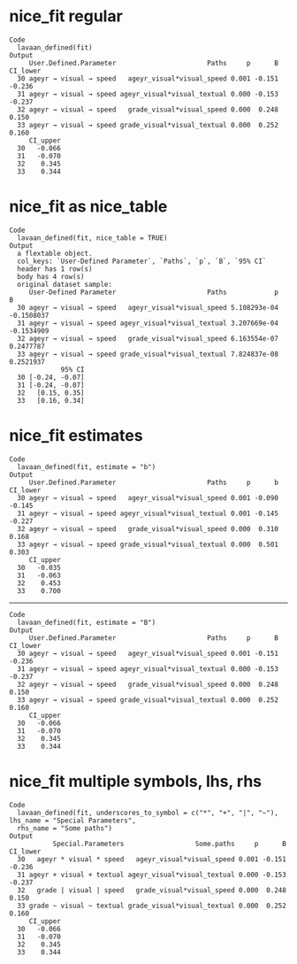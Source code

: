 # nice_fit regular

    Code
      lavaan_defined(fit)
    Output
         User.Defined.Parameter                       Paths     p      B CI_lower
      30 ageyr → visual → speed   ageyr_visual*visual_speed 0.001 -0.151   -0.236
      31 ageyr → visual → speed ageyr_visual*visual_textual 0.000 -0.153   -0.237
      32 ageyr → visual → speed   grade_visual*visual_speed 0.000  0.248    0.150
      33 ageyr → visual → speed grade_visual*visual_textual 0.000  0.252    0.160
         CI_upper
      30   -0.066
      31   -0.070
      32    0.345
      33    0.344

# nice_fit as nice_table

    Code
      lavaan_defined(fit, nice_table = TRUE)
    Output
      a flextable object.
      col_keys: `User-Defined Parameter`, `Paths`, `p`, `B`, `95% CI` 
      header has 1 row(s) 
      body has 4 row(s) 
      original dataset sample: 
         User-Defined Parameter                       Paths            p          B
      30 ageyr → visual → speed   ageyr_visual*visual_speed 5.108293e-04 -0.1508037
      31 ageyr → visual → speed ageyr_visual*visual_textual 3.207669e-04 -0.1534909
      32 ageyr → visual → speed   grade_visual*visual_speed 6.163554e-07  0.2477787
      33 ageyr → visual → speed grade_visual*visual_textual 7.824837e-08  0.2521937
                 95% CI
      30 [-0.24, -0.07]
      31 [-0.24, -0.07]
      32   [0.15, 0.35]
      33   [0.16, 0.34]

# nice_fit estimates

    Code
      lavaan_defined(fit, estimate = "b")
    Output
         User.Defined.Parameter                       Paths     p      b CI_lower
      30 ageyr → visual → speed   ageyr_visual*visual_speed 0.001 -0.090   -0.145
      31 ageyr → visual → speed ageyr_visual*visual_textual 0.001 -0.145   -0.227
      32 ageyr → visual → speed   grade_visual*visual_speed 0.000  0.310    0.168
      33 ageyr → visual → speed grade_visual*visual_textual 0.000  0.501    0.303
         CI_upper
      30   -0.035
      31   -0.063
      32    0.453
      33    0.700

---

    Code
      lavaan_defined(fit, estimate = "B")
    Output
         User.Defined.Parameter                       Paths     p      B CI_lower
      30 ageyr → visual → speed   ageyr_visual*visual_speed 0.001 -0.151   -0.236
      31 ageyr → visual → speed ageyr_visual*visual_textual 0.000 -0.153   -0.237
      32 ageyr → visual → speed   grade_visual*visual_speed 0.000  0.248    0.150
      33 ageyr → visual → speed grade_visual*visual_textual 0.000  0.252    0.160
         CI_upper
      30   -0.066
      31   -0.070
      32    0.345
      33    0.344

# nice_fit multiple symbols, lhs, rhs

    Code
      lavaan_defined(fit, underscores_to_symbol = c("*", "+", "|", "~"), lhs_name = "Special Parameters",
      rhs_name = "Some paths")
    Output
               Special.Parameters                  Some.paths     p      B CI_lower
      30   ageyr * visual * speed   ageyr_visual*visual_speed 0.001 -0.151   -0.236
      31 ageyr + visual + textual ageyr_visual*visual_textual 0.000 -0.153   -0.237
      32   grade | visual | speed   grade_visual*visual_speed 0.000  0.248    0.150
      33 grade ~ visual ~ textual grade_visual*visual_textual 0.000  0.252    0.160
         CI_upper
      30   -0.066
      31   -0.070
      32    0.345
      33    0.344

